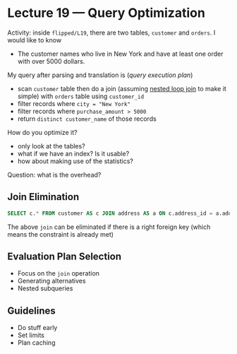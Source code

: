 # Lecture 19 — Query Optimization

Activity: inside `flipped/L19`, there are two tables, `customer` and `orders`. I
would like to know

* The customer names who live in New York and have at least one order with over
  5000 dollars.

My query after parsing and translation is (*query execution plan*)

* scan `customer` table then do a join (assuming [nested loop
  join](https://en.wikipedia.org/wiki/Nested_loop_join) to make it simple) with
  `orders` table using `customer_id`
* filter records where `city = "New York"`
* filter records where `purchase_amount > 5000`
* return `distinct customer_name` of those records

How do you optimize it?

* only look at the tables?
* what if we have an index? Is it usable?
* how about making use of the statistics?

Question: what is the overhead?

## Join Elimination

```SQL
SELECT c.* FROM customer AS c JOIN address AS a ON c.address_id = a.address_id;
```

The above `join` can be eliminated if there is a right foreign key (which means
the constraint is already met)

## Evaluation Plan Selection

* Focus on the `join` operation
* Generating alternatives
* Nested subqueries

## Guidelines

* Do stuff early
* Set limits
* Plan caching
